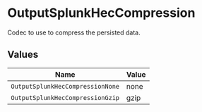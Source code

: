 # OutputSplunkHecCompression

Codec to use to compress the persisted data.


## Values

| Name                             | Value                            |
| -------------------------------- | -------------------------------- |
| `OutputSplunkHecCompressionNone` | none                             |
| `OutputSplunkHecCompressionGzip` | gzip                             |
